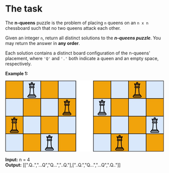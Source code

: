 # The task

The **n-queens** puzzle is the problem of placing `n` queens on an `n x n` chessboard such that no two queens attack each other.

Given an integer `n`, return all distinct solutions to the **_n-queens puzzle_**. You may return the answer in **any order**.

Each solution contains a distinct board configuration of the n-queens' placement, where `'Q'` and `'.'` both indicate a queen and an empty space, respectively.

**Example 1:**

![img.png](img.png)

**Input:** n = 4  
**Output:** [[".Q..","...Q","Q...","..Q."],["..Q.","Q...","...Q",".Q.."]]
